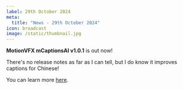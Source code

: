 ```yaml
---
label: 29th October 2024
meta:
  title: "News - 29th October 2024"
icon: broadcast
image: /static/thumbnail.jpg
---
```


**MotionVFX mCaptionsAI v1.0.1** is out now!

There's no release notes as far as I can tell, but I do know it improves captions for Chinese!

You can learn more [here](https://www.motionvfx.com/store,mcaptionsai,p4338.html).